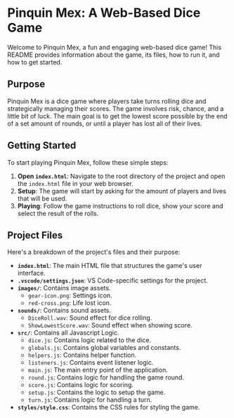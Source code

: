 # Pinquin Mex: A Web-Based Dice Game

Welcome to Pinquin Mex, a fun and engaging web-based dice game! This README provides information about the game, its files, how to run it, and how to get started.

## Purpose

Pinquin Mex is a dice game where players take turns rolling dice and strategically managing their scores. The game involves risk, chance, and a little bit of luck. The main goal is to get the lowest score possible by the end of a set amount of rounds, or until a player has lost all of their lives.

## Getting Started

To start playing Pinquin Mex, follow these simple steps:

1.  **Open `index.html`**: Navigate to the root directory of the project and open the `index.html` file in your web browser.
2.  **Setup**: The game will start by asking for the amount of players and lives that will be used.
3. **Playing**: Follow the game instructions to roll dice, show your score and select the result of the rolls.

## Project Files

Here's a breakdown of the project's files and their purpose:

*   **`index.html`**: The main HTML file that structures the game's user interface.
*   **`.vscode/settings.json`**: VS Code-specific settings for the project.
*   **`images/`**: Contains image assets.
    *   `gear-icon.png`: Settings icon.
    *   `red-cross.png`: Life lost icon.
*   **`sounds/`**: Contains sound assets.
    *   `DiceRoll.wav`: Sound effect for dice rolling.
    *   `ShowLowestScore.wav`: Sound effect when showing score.
*   **`src/`**: Contains all Javascript Logic.
    *   `dice.js`: Contains logic related to the dice.
    *   `globals.js`: Contains global variables and constants.
    *   `helpers.js`: Contains helper function.
    *   `listeners.js`: Contains event listener logic.
    *   `main.js`: The main entry point of the application.
    *   `round.js`: Contains logic for handling the game round.
    *   `score.js`: Contains logic for scoring.
    *   `setup.js`: Contains the logic to setup the game.
    *   `turn.js`: Contains logic for handling a turn.
*   **`styles/style.css`**: Contains the CSS rules for styling the game.
